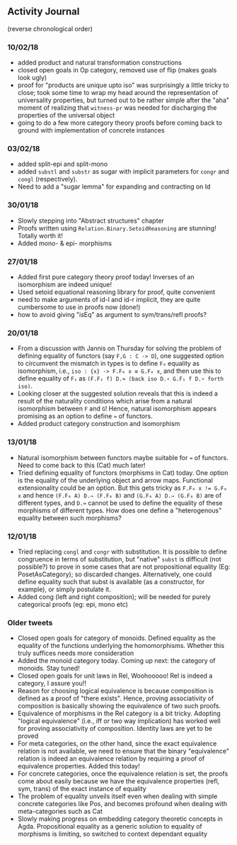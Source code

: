 ## Activity Journal

(reverse chronological order)

### 10/02/18
* added product and natural transformation constructions
* closed open goals in Op category, removed use of flip (makes goals look ugly)
* proof for "products are unique upto iso" was surprisingly a little tricky to close; took some time to wrap my head around the representation of universality properties, but turned out to be rather simple after the "aha" moment of realizing that `witness-pr` was needed for discharging the properties of the universal object
* going to do a few more category theory proofs before coming back to ground with implementation of concrete instances

### 03/02/18
* added split-epi and split-mono
* added `substl` and `substr` as sugar with implicit parameters for `congr` and `congl` (respectively).
* Need to add a "sugar lemma" for expanding and contracting on Id

### 30/01/18
* Slowly stepping into "Abstract structures" chapter
* Proofs written using `Relation.Binary.SetoidReasoning` are stunning! Totally worth it!
* Added mono- & epi- morphisms

### 27/01/18
* Added first pure category theory proof today! Inverses of an isomorphism are indeed unique!
* Used setoid equational reasoning library for proof, quite convenient
* need to make arguments of id-l and id-r implicit, they are quite cumbersome to use in proofs now (done!)
* how to avoid giving "isEq" as argument to sym/trans/refl proofs?

### 20/01/18

* From a discussion with Jannis on Thursday for solving the problem of defining equality of functors (say `F,G : C -> D`), one suggested option to circumvent the mismatch in types is to define `F₀` equality as isomorphism, i.e., `iso : {x} -> F.F₀ x ≅ G.F₀ x`, and then use this to define equality of `F₁` as `(F.F₁ f) D.≈ (back iso D.∘ G.F₁ f D.∘ forth iso)`. 
* Looking closer at the suggested solution reveals that this is indeed a result of the naturality conditions which arise from a natural isomorphism between `F` and `G`! Hence, natural isomorphism appears promising as an option to define `≈` of functors.
* Added product category construction and isomorphism

### 13/01/18

* Natural isomorphism between functors maybe suitable for `≈` of functors. Need to come back to this (Cat) much later!
* Tried defining equality of functors (morphisms in Cat) today. One option is the equality of the underlying object and arrow maps. Functional extensionality could be an option. But this gets tricky as `F.F₀ x != G.F₀ x` and hence `(F.F₀ A) D.⇒ (F.F₀ B)` and `(G.F₀ A) D.⇒ (G.F₀ B)` are of different types, and `D.≈` cannot be used to define the equality of these morphisms of different types. How does one define a "heterogenous" equality between such morphisms?

### 12/01/18
  
* Tried replacing `congl` and `congr` with substitution. It is possible to define congruence in terms of substitution, but "native" `subst` is difficult (not possible?) to prove in some cases that are not propositional equality (Eg: PosetAsCategory); so discarded changes. Alternatively, one could define equality such that subst is available (as a constructor, for example), or simply postulate it.
* Added cong (left and right composition); will be needed for purely categorical proofs (eg: epi, mono etc)

### Older tweets

* Closed open goals for category of monoids. Defined equality as the equality of the functions underlying the homomorphisms. Whether this truly suffices needs more consideration
* Added the monoid category today. Coming up next: the category of monoids. Stay tuned!
* Closed open goals for unit laws in Rel, Woohooooo! Rel is indeed a category, I assure you!!
* Reason for choosing logical equivalence is because composition is defined as a proof of "there exists". Hence, proving associativity of composition is basically showing the equivalence of two such proofs.
* Equivalence of morphisms in the Rel category is a bit tricky. Adopting "logical equivalence" (i.e., iff or two way implication) has worked well for proving associativity of composition. Identity laws are yet to be proved
* For meta categories, on the other hand, since the exact equivalence relation is not available, we need to ensure that the binary "equivalence" relation is indeed an equivalence relation by requiring a proof of equivalence properties. Added this today!
* For concrete categories, once the equivalence relation is set, the proofs come about easily because we have the equivalence properties (refl, sym, trans) of the exact instance of equality
* The problem of equality unveils itself even when dealing with simple concrete categories like Pos, and becomes profound when dealing with meta-categories such as Cat
* Slowly making progress on embedding category theoretic concepts in Agda. Propositional equality as a generic solution to equality of morphisms is limiting, so switched to context dependant equality
